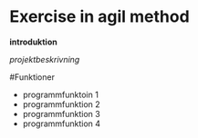 # Exercise in agil method

**introduktion**

*projektbeskrivning*


#Funktioner
- programmfunktoin 1 
- programmfunktion 2
- programmfunktion 3
- programmfunktion 4 
